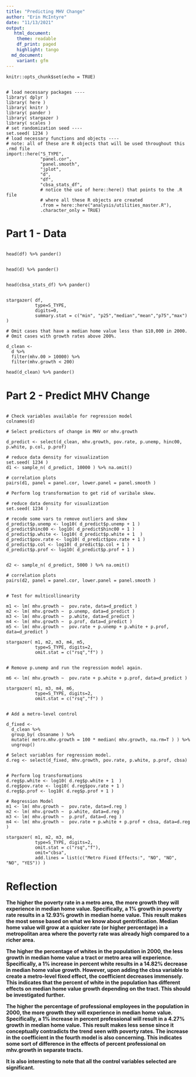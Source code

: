 ```yaml
---
title: "Predicting MHV Change"
author: "Erin McIntyre"
date: "11/13/2021"
output:
   html_document:
    theme: readable
    df_print: paged
    highlight: tango
  md_document:
    variant: gfm
---
```


```{r setup, include=FALSE}
knitr::opts_chunk$set(echo = TRUE)
```

```{r load packages, message=FALSE, warning=FALSE}

# load necessary packages ----
library( dplyr )
library( here )
library( knitr )
library( pander )
library( stargazer )
library( scales )
# set randomization seed ----
set.seed( 1234 )
# load necessary functions and objects ----
# note: all of these are R objects that will be used throughout this .rmd file
import::here("S_TYPE",
             "panel.cor",
             "panel.smooth",
             "jplot",
             "d",
             "df",
             "cbsa_stats_df",
             # notice the use of here::here() that points to the .R file
             # where all these R objects are created
             .from = here::here("analysis/utilities_master.R"),
             .character_only = TRUE)

```


# Part 1 - Data


```{r}

head(df) %>% pander()

```

```{r}

head(d) %>% pander()

```

```{r}

head(cbsa_stats_df) %>% pander()

```


```{r}

stargazer( df, 
           type=S_TYPE, 
           digits=0, 
           summary.stat = c("min", "p25","median","mean","p75","max") )

```


```{r}
# Omit cases that have a median home value less than $10,000 in 2000.
# Omit cases with growth rates above 200%.

d_clean <-
  d %>% 
  filter(mhv.00 > 10000) %>% 
  filter(mhv.growth < 200)

head(d_clean) %>% pander()
```



# Part 2 - Predict MHV Change


```{r}

# Check variables available for regression model
colnames(d)

```

  

```{r scatter plot 1}
# Select predictors of change in MHV or mhv.growth

d_predict <- select(d_clean, mhv.growth, pov.rate, p.unemp, hinc00, p.white, p.col, p.prof)

# reduce data density for visualization
set.seed( 1234 )
d1 <- sample_n( d_predict, 10000 ) %>% na.omit()

# correlation plots
pairs(d1, panel = panel.cor, lower.panel = panel.smooth )

```



```{r scatter plot 2}
# Perform log transformation to get rid of varibale skew.

# reduce data density for visualization
set.seed( 1234 )

# recode some vars to remove outliers and skew
d_predict$p.unemp <- log10( d_predict$p.unemp + 1 )
d_predict$hinc00 <- log10( d_predict$hinc00 + 1 )
d_predict$p.white <- log10( d_predict$p.white + 1  )
d_predict$pov.rate <- log10( d_predict$pov.rate + 1 )
d_predict$p.col <- log10( d_predict$p.col + 1 )
d_predict$p.prof <- log10( d_predict$p.prof + 1 )


d2 <- sample_n( d_predict, 5000 ) %>% na.omit()

# correlation plots
pairs(d2, panel = panel.cor, lower.panel = panel.smooth )

```



```{r muticollinearity test 1}

# Test for multicollinearity

m1 <- lm( mhv.growth ~  pov.rate, data=d_predict )
m2 <- lm( mhv.growth ~  p.unemp, data=d_predict )
m3 <- lm( mhv.growth ~  p.white, data=d_predict )
m4 <- lm( mhv.growth ~  p.prof, data=d_predict )
m5 <- lm( mhv.growth ~  pov.rate + p.unemp + p.white + p.prof, data=d_predict )

stargazer( m1, m2, m3, m4, m5,
           type=S_TYPE, digits=2,
           omit.stat = c("rsq","f") )


```


```{r multicollinearity test 2}
# Remove p.unemp and run the regression model again. 

m6 <- lm( mhv.growth ~  pov.rate + p.white + p.prof, data=d_predict )

stargazer( m1, m3, m4, m6,
           type=S_TYPE, digits=2,
           omit.stat = c("rsq","f") )


```

```{r final regression model}
# Add a metro-level control

d_fixed <- 
  d_clean %>%
  group_by( cbsaname ) %>%
  mutate( metro.mhv.growth = 100 * median( mhv.growth, na.rm=T ) ) %>%
  ungroup() 

# Select variables for regression model.
d.reg <- select(d_fixed, mhv.growth, pov.rate, p.white, p.prof, cbsa)


# Perform log transformations
d.reg$p.white <- log10( d.reg$p.white + 1  )
d.reg$pov.rate <- log10( d.reg$pov.rate + 1 )
d.reg$p.prof <- log10( d.reg$p.prof + 1 )

# Regression Model
m1 <- lm( mhv.growth ~  pov.rate, data=d.reg )
m2 <- lm( mhv.growth ~  p.white, data=d.reg )
m3 <- lm( mhv.growth ~  p.prof, data=d.reg )
m4 <- lm( mhv.growth ~  pov.rate + p.white + p.prof + cbsa, data=d.reg )

stargazer( m1, m2, m3, m4,
           type=S_TYPE, digits=2,
           omit.stat = c("rsq","f"),
           omit="cbsa",
           add.lines = list(c("Metro Fixed Effects:", "NO", "NO", "NO", "YES")) )

```


# Reflection


**The higher the poverty rate in a metro area, the more growth they will experience in median home value. Specifically, a 1% growth in poverty rate results in a 12.93% growth in median home value. This result makes the most sense based on what we know about gentrification. Median home value will grow at a quicker rate (or higher percentage) in a metropolitan area where the poverty rate was already high compared to a richer area.**

**The higher the percentage of whites in the population in 2000, the less growth in median home value a tract or metro area will experience. Specifically, a 1% increase in percent white results in a 14.82% decrease in median home value growth. However, upon adding the cbsa variable to create a metro-level fixed effect, the coefficient decreases immensely. This indicates that the percent of white in the population has different effects on median home value growth depending on the tract. This should be investigated further.**

**The higher the percentage of professional employees in the population in 2000, the more growth they will experience in median home value. Specifically, a 1% increase in percent professional will result in a 4.27% growth in median home value. This result makes less sense since it conceptually contradicts the trend seen with poverty rates. The increase in the coefficient in the fourth model is also concerning. This indicates some sort of difference in the effects of percent professional on mhv.growth in separate tracts.**

**It is also interesting to note that all the control variables selected are significant.**


